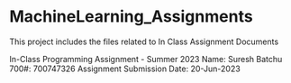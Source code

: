 # MachineLearning_Assignments
This project includes the files related to In Class Assignment Documents

In-Class Programming Assignment - Summer 2023
Name: Suresh Batchu
700#: 700747326
Assignment Submission Date: 20-Jun-2023
